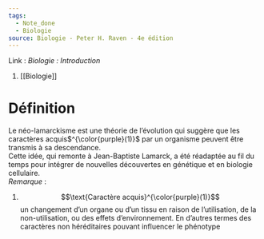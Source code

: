 ```yaml
---
tags:
  - Note_done
  - Biologie
source: Biologie - Peter H. Raven - 4e édition
---
```


Link :
_Biologie : Introduction_
1. [[Biologie]]

# Définition
Le néo-lamarckisme est une théorie de l’évolution qui suggère que les caractères acquis$^{\color{purple}(1)}$ par un organisme peuvent être transmis à sa descendance. 
\
Cette idée, qui remonte à Jean-Baptiste Lamarck, a été réadaptée au fil du temps pour intégrer de nouvelles découvertes en génétique et en biologie cellulaire. 
\
_Remarque_ :
1. $$\text{Caractère acquis}^{\color{purple}(1)}$$  un changement d’un organe ou d’un tissu en raison de l’utilisation, de la non-utilisation, ou des effets d’environnement. En d’autres termes des caractères non héréditaires pouvant influencer le phénotype